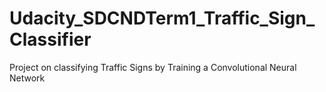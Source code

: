 # Udacity_SDCNDTerm1_Traffic_Sign_Classifier
Project on classifying Traffic Signs by Training a Convolutional Neural Network
